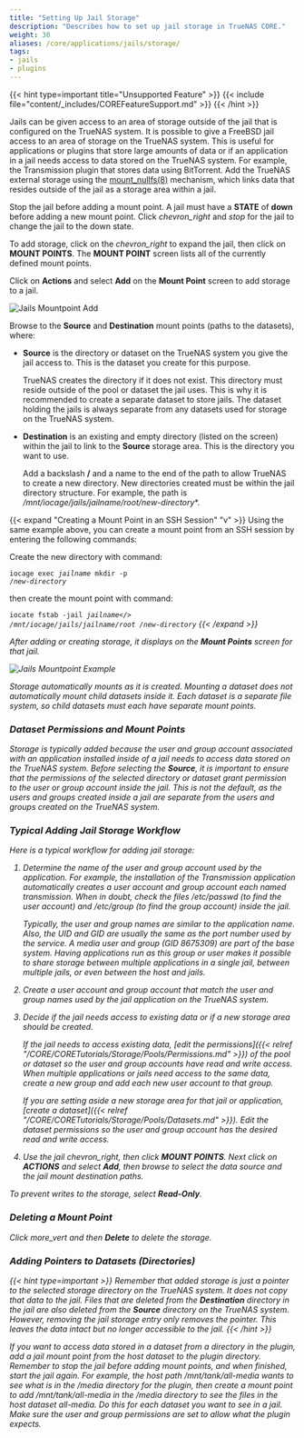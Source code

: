 ```yaml
---
title: "Setting Up Jail Storage"
description: "Describes how to set up jail storage in TrueNAS CORE."
weight: 30
aliases: /core/applications/jails/storage/
tags:
- jails
- plugins
---
```


{{< hint type=important title="Unsupported Feature" >}}
{{< include file="content/_includes/COREFeatureSupport.md" >}}
{{< /hint >}}

Jails can be given access to an area of storage outside of the jail that is configured on the TrueNAS system.
It is possible to give a FreeBSD jail access to an area of storage on the TrueNAS system.
This is useful for applications or plugins that store large amounts of data or if an application in a jail needs access to data stored on the TrueNAS system.
For example, the Transmission plugin that stores data using BitTorrent.
Add the TrueNAS external storage using the [mount_nullfs(8)](https://www.freebsd.org/cgi/man.cgi?query=mount_nullfs) mechanism, which links data that resides outside of the jail as a storage area within a jail.

Stop the jail before adding a mount point. A jail must have a **STATE** of **down** before adding a new mount point.
Click <i class="material-icons" aria-hidden="true" title="Expand">chevron_right</i> and <i class="material-icons" aria-hidden="true" title="Stop">stop</i> for the jail to change the jail to the down state.

To add storage, click on the <i class="material-icons" aria-hidden="true" title="Expand">chevron_right</i> to expand the jail, then click on **MOUNT POINTS**.
The **MOUNT POINT** screen lists all of the currently defined mount points.

Click on **Actions** and select **Add** on the **Mount Point** screen to add storage to a jail.

![Jails Mountpoint Add](/images/CORE/Jails/JailMountpointAdd.png "Jails Mountpoint Add")

Browse to the **Source** and **Destination** mount points (paths to the datasets), where:

* **Source** is the directory or dataset on the TrueNAS system you give the jail access to. This is the dataset you create for this purpose.

  TrueNAS creates the directory if it does not exist.
  This directory must reside outside of the pool or dataset the jail uses.
  This is why it is recommended to create a separate dataset to store jails.
  The dataset holding the jails is always separate from any datasets used for storage on the TrueNAS system.

* **Destination** is an existing and empty directory (listed on the screen) within the jail to link to the **Source** storage area. This is the directory you want to use.

  Add a backslash **/** and a name to the end of the path to allow TrueNAS to create a new directory.
  New directories created must be within the jail directory structure. For example, the path is **/mnt/iocage/jails*/*jailname*/root/*new-directory***.

{{< expand "Creating a Mount Point in an SSH Session" "v" >}}
Using the same example above, you can create a mount point from an SSH session by entering the following commands:

Create the new directory with command:

<code>iocage exec <i>jailname</i> mkdir -p /<i>new-directory</i></code>

then create the mount point with command:

<code>iocate fstab -jail <i>jailname</> /mnt/iocage/jails/<i>jailname<i>/root /<i>new-directory</i></code>
{{< /expand >}}

After adding or creating storage, it displays on the **Mount Points** screen for that jail.

![Jails Mountpoint Example](/images/CORE/Jails/JailMountpointExample.png "Jails Mountpoint Example")

Storage automatically mounts as it is created.
Mounting a dataset does not automatically mount child datasets inside it.
Each dataset is a separate file system, so child datasets must each have separate mount points.

### Dataset Permissions and Mount Points
Storage is typically added because the user and group account associated with an application installed inside of a jail needs to access data stored on the TrueNAS system.
Before selecting the **Source**, it is important to ensure that the permissions of the selected directory or dataset grant permission to the user or group account inside the jail.
This is not the default, as the users and groups created inside a jail are separate from the users and groups created on the TrueNAS system.

### Typical Adding Jail Storage Workflow
Here is a typical workflow for adding jail storage:

1. Determine the name of the user and group account used by the application.
   For example, the installation of the Transmission application automatically creates a user account and group account each named *transmission*.
   When in doubt, check the files <file>/etc/passwd</file> (to find the user account) and <file>/etc/group</file> (to find the group account) inside the jail.

   Typically, the user and group names are similar to the application name.
   Also, the UID and GID are usually the same as the port number used by the service.
   A *media* user and group (GID *8675309*) are part of the base system.
   Having applications run as this group or user makes it possible to share storage between multiple applications in a single jail, between multiple jails, or even between the host and jails.

2. Create a user account and group account that match the user and group names used by the jail application on the TrueNAS system.

3. Decide if the jail needs access to existing data or if a new storage area should be created.

   If the jail needs to access existing data, [edit the permissions]({{< relref "/CORE/CORETutorials/Storage/Pools/Permissions.md" >}}) of the pool or dataset so the user and group accounts have read and write access.
   When multiple applications or jails need access to the same data, create a new group and add each new user account to that group.

   If you are setting aside a new storage area for that jail or application, [create a dataset]({{< relref "/CORE/CORETutorials/Storage/Pools/Datasets.md" >}}).
   Edit the dataset permissions so the user and group account has the desired read and write access.

4. Use the jail <i class="material-icons" aria-hidden="true" title="Expand">chevron_right</i>, then click **MOUNT POINTS**.
   Next click on **ACTIONS** and select **Add**, then browse to select the data source and the jail mount destination paths.

To prevent writes to the storage, select **Read-Only**.

### Deleting a Mount Point
Click <i class="material-icons" aria-hidden="true" title="Options">more_vert</i> and then **Delete** to delete the storage.

### Adding Pointers to Datasets (Directories)
{{< hint type=important >}}
Remember that added storage is just a pointer to the selected storage directory on the TrueNAS system.
It does not copy that data to the jail.
Files that are deleted from the **Destination** directory in the jail are also deleted from the **Source** directory on the TrueNAS system.
However, removing the jail storage entry only removes the pointer.
This leaves the data intact but no longer accessible to the jail.
{{< /hint >}}

If you want to access data stored in a dataset from a directory in the plugin, add a jail mount point from the host dataset to the plugin directory. Remember to stop the jail before adding mount points, and when finished, start the jail again.
For example, the host path */mnt/tank/all-media* wants to see what is in the */media* directory for the plugin, then create a mount point to add */mnt/tank/all-media* in the */media* directory to see the files in the host dataset *all-media*.
Do this for each dataset you want to see in a jail.
Make sure the user and group permissions are set to allow what the plugin expects.
